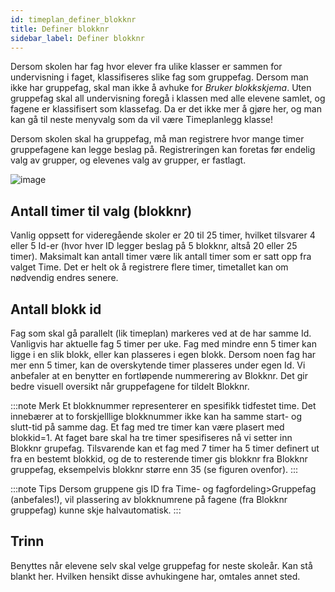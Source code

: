 ```yaml
---
id: timeplan_definer_blokknr
title: Definer blokknr
sidebar_label: Definer blokknr
---
```

Dersom skolen har fag hvor elever fra ulike klasser er sammen for undervisning i faget, klassifiseres slike fag som gruppefag.
Dersom man ikke har gruppefag, skal man ikke å avhuke for _Bruker blokkskjema_. Uten gruppefag skal all undervisning foregå i klassen med alle elevene samlet, og fagene er klassifisert som klassefag. Da er det ikke mer å gjøre her, og man kan gå til neste menyvalg som da vil være Timeplanlegg klasse!


Dersom skolen skal ha gruppefag, må man registrere hvor mange timer gruppefagene kan legge beslag på. Registreringen kan foretas før endelig valg av grupper, og elevenes valg av grupper, er fastlagt.

![image](https://user-images.githubusercontent.com/80097133/118253703-855f7e00-b4aa-11eb-92c2-488a7c8a129c.png)

## Antall timer til valg (blokknr)
Vanlig oppsett for videregående skoler er 20 til 25 timer, hvilket tilsvarer 4 eller 5 Id-er (hvor hver ID legger beslag på 5 blokknr, altså 20 eller 25 timer). Maksimalt kan antall timer være lik antall timer som er satt opp fra valget Time. Det er helt ok å registrere flere timer, timetallet kan om nødvendig endres senere.

## Antall blokk id
Fag som skal gå parallelt (lik timeplan) markeres ved at de har samme Id. Vanligvis har aktuelle fag 5 timer per uke. Fag med mindre enn 5 timer kan ligge i en slik blokk, eller kan plasseres i egen blokk. Dersom noen fag har mer enn 5 timer, kan de overskytende timer plasseres under egen Id. Vi anbefaler at en benytter en fortløpende nummerering av Blokknr. Det gir bedre visuell oversikt når gruppefagene for tildelt Blokknr. 

:::note Merk
Et blokknummer representerer en spesifikk tidfestet time. Det innebærer at to forskjelllige blokknummer ikke kan ha samme start- og slutt-tid på samme dag. Et fag med tre timer kan være plasert med blokkid=1. At faget bare skal ha tre timer spesifiseres nå vi setter inn Blokknr grupefag. Tilsvarende kan et fag med 7 timer ha 5 timer definert ut fra en bestemt blokkid, og de to resterende timer gis blokknr fra Blokknr gruppefag, eksempelvis blokknr større enn 35 (se figuren ovenfor).
:::

:::note Tips
Dersom gruppene gis ID fra Time- og fagfordeling>Gruppefag (anbefales!), vil plassering av blokknumrene på fagene (fra Blokknr gruppefag) kunne skje halvautomatisk.
:::

## Trinn 
Benyttes når elevene selv skal velge gruppefag for neste skoleår. Kan stå blankt her. Hvilken hensikt disse avhukingene har, omtales annet sted.


